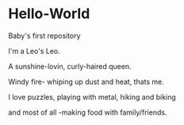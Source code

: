 # Hello-World
Baby's first repository


I'm a Leo's Leo.

A sunshine-lovin, 
curly-haired queen.  

Windy fire- whiping up dust and heat,
thats me.  

I love puzzles, 
playing with metal, hiking and biking

and most of all -making food with family/friends. 
